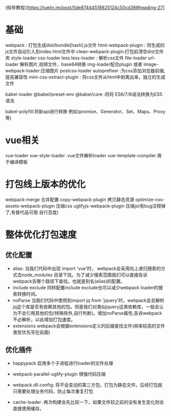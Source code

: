 (指导教程)[https://juejin.im/post/5de87444518825124c50cd36#heading-27]
# 基础
webpack : 打包生成dist/bundle[hash].js文件
html-webpack-plugin : 将生成的js文件自动引入到index.html文件中
clean-webpack-plugin:打包前清空dist文件夹
style-loader css-loader less less-loader : 解析css文件
file-loader url-loader 解析图片,视频文件，base64转换
img-loader配合plugin 或者 image-webpack-loader:压缩图片
postcss-loader autoprefixer :为css添加浏览器前缀,提高兼容性
mini-css-extract-plugin : 将css文件从html中剥离出来，独立的生成文件

babel-loader @babel/preset-env @babel/core :将将 ES6/7/8语法转换为ES5语法

babel-polyfill:将新api进行转换 例如(promise、Generator、Set、Maps、Proxy等)

# vue相关
vue-loader vue-style-loader .vue文件解析loader
 vue-template-compiler 用于编译模板


# 打包线上版本的优化
 webpack-merge 合并配置
copy-webpack-plugin 拷贝静态资源
optimize-css-assets-webpack-plugin 压缩css
uglifyjs-webpack-plugin 压缩js(有bug注释掉了,有替代品可用 自行百度)


# 整体优化打包速度
## 优化配置
* alias: 当我们代码中出现 import 'vue'时， webpack会采用向上递归搜索的方式去node_modules 目录下找。为了减少搜索范围我们可以直接告诉webpack去哪个路径下查找。也就是别名(alias)的配置。
* include exclude 同样配置include exclude也可以减少webpack loader的搜索转换时间。
* noParse  当我们代码中使用到import jq from 'jquery'时，webpack会去解析jq这个库是否有依赖其他的包。但是我们对类似jquery这类依赖库，一般会认为不会引用其他的包(特殊除外,自行判断)。增加noParse属性,告诉webpack不必解析，以此增加打包速度。
* extensions webpack会根据extensions定义的后缀查找文件(频率较高的文件类型优先写在前面)

## 优化插件
* happypack 启用多个子进程进行loader的文件处理
* webpack-parallel-uglify-plugin 增强代码压缩

* webpack.dll.config: 将不会变动的第三方包，打包为静态文件。后续打包就只需要处理业务代码，防止每次重复打包
* cache-loader :再次构建会先比较一下，如果文件较之前的没有发生变化则会直接使用缓存。